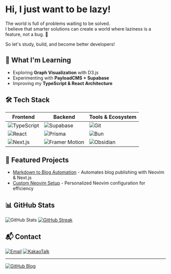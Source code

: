# Hi, I just want to be lazy!

The world is full of problems waiting to be solved.  
I believe that smarter solutions can create a world where laziness is a feature, not a bug. 🚀

So let's study, build, and become better developers!

## 🚀 **What I'm Learning**

- Exploring **Graph Visualization** with D3.js
- Experimenting with **PayloadCMS + Supabase**
- Improving my **TypeScript & React Architecture**

## 🛠️ **Tech Stack**

| Frontend                                                                                                 | Backend                                                                                                      | Tools & Ecosystem                                                                                 |
| -------------------------------------------------------------------------------------------------------- | ------------------------------------------------------------------------------------------------------------ | ------------------------------------------------------------------------------------------------- |
| ![TypeScript](https://img.shields.io/badge/TypeScript-3178C6?style=flat&logo=typescript&logoColor=white) | ![Supabase](https://img.shields.io/badge/Supabase-3D37F9?style=flat&logo=supabase&logoColor=white)           | ![Git](https://img.shields.io/badge/Git-F05032?style=flat&logo=git&logoColor=white)               |
| ![React](https://img.shields.io/badge/React-61DAFB?style=flat&logo=react&logoColor=black)                | ![Prisma](https://img.shields.io/badge/Prisma-1B222D?style=flat&logo=prisma&logoColor=white)                 | ![Bun](https://img.shields.io/badge/Bun-2C3E50?style=flat&logo=bun&logoColor=white)               |
| ![Next.js](https://img.shields.io/badge/Next.js-000000?style=flat&logo=nextdotjs&logoColor=white)        | ![Framer Motion](https://img.shields.io/badge/Framer%20Motion-0055FF?style=flat&logo=framer&logoColor=white) | ![Obsidian](https://img.shields.io/badge/Obsidian-9,000?style=flat&logo=obsidian&logoColor=white) |

## 🌟 **Featured Projects**

- [Markdown to Blog Automation](https://github.com/your-repo) - Automates blog publishing with Neovim & Next.js
- [Custom Neovim Setup](https://github.com/your-repo) - Personalized Neovim configuration for efficiency

## 📊 **GitHub Stats**

![GitHub Stats](https://github-readme-stats.vercel.app/api?username=lazy-dinosaur&show_icons=true&theme=radical)
[![GitHub Streak](https://github-readme-streak-stats.herokuapp.com?user=lazy-dinosaur&theme=radical)](https://git.io/streak-stats)

## 📬 **Contact**

[![Email](https://img.shields.io/badge/Email-EA4335?style=flat&logo=gmail&logoColor=white)](mailto:woohs0130@naver.com)
[![KakaoTalk](https://img.shields.io/badge/KakaoTalk-FFCD00?style=flat&logo=kakaotalk&logoColor=white)](https://open.kakao.com/o/sdG4BPjh)

---

[![GitHub Blog](https://img.shields.io/badge/GitHub%20Blog-181717?style=flat&logo=github&logoColor=white)](https://your-github-username.github.io)
